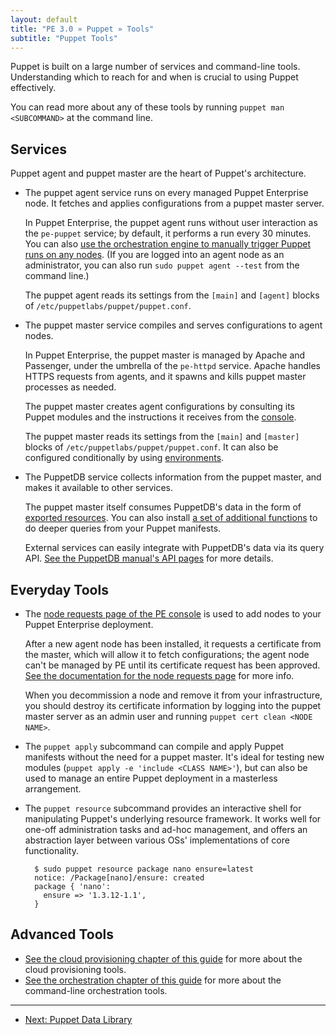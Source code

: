 ```yaml
---
layout: default
title: "PE 3.0 » Puppet » Tools"
subtitle: "Puppet Tools"
---
```


Puppet is built on a large number of services and command-line tools. Understanding which to reach for and when is crucial to using Puppet effectively.

You can read more about any of these tools by running `puppet man <SUBCOMMAND>` at the command line.

Services
-----

Puppet agent and puppet master are the heart of Puppet's architecture.

* The puppet agent service runs on every managed Puppet Enterprise node. It fetches and applies configurations from a puppet master server.

    In Puppet Enterprise, the puppet agent runs without user interaction as the `pe-puppet` service; by default, it performs a run every 30 minutes. You can also [use the orchestration engine to manually trigger Puppet runs on any nodes](./orchestration_puppet.html). (If you are logged into an agent node as an administrator, you can also run `sudo puppet agent --test` from the command line.)

    The puppet agent reads its settings from the `[main]` and `[agent]` blocks of `/etc/puppetlabs/puppet/puppet.conf`.
* The puppet master service compiles and serves configurations to agent nodes.

    In Puppet Enterprise, the puppet master is managed by Apache and Passenger, under the umbrella of the `pe-httpd` service. Apache handles HTTPS requests from agents, and it spawns and kills puppet master processes as needed.

    The puppet master creates agent configurations by consulting its Puppet modules and the instructions it receives from the [console](./console_accessing.html).

    The puppet master reads its settings from the `[main]` and `[master]` blocks of `/etc/puppetlabs/puppet/puppet.conf`. It can also be configured conditionally by using [environments](/guides/environment.html).
* The PuppetDB service collects information from the puppet master, and makes it available to other services.

    The puppet master itself consumes PuppetDB's data in the form of [exported resources][exported]. You can also install [a set of additional functions][query_functions] to do deeper queries from your Puppet manifests.

    External services can easily integrate with PuppetDB's data via its query API. [See the PuppetDB manual's API pages][puppetdb_api] for more details.

[query_functions]: https://forge.puppetlabs.com/dalen/puppetdbquery
[exported]: /puppet/3/reference/lang_exported.html
[puppetdb_api]: /puppetdb/1.3/api/index.html

Everyday Tools
-----

[cert_mgmt]: ./console_cert_mgmt.html
* The [node requests page of the PE console][cert_mgmt] is used to add nodes to your Puppet Enterprise deployment.

    After a new agent node has been installed, it requests a certificate from the master, which will allow it to fetch configurations; the agent node can't be managed by PE until its certificate request has been approved. [See the documentation for the node requests page][cert_mgmt] for more info.

    When you decommission a node and remove it from your infrastructure, you should destroy its certificate information by logging into the puppet master server as an admin user and running `puppet cert clean <NODE NAME>`.
* The `puppet apply` subcommand can compile and apply Puppet manifests without the need for a puppet master. It's ideal for testing new modules (`puppet apply -e 'include <CLASS NAME>'`), but can also be used to manage an entire Puppet deployment in a masterless arrangement.
* The `puppet resource` subcommand provides an interactive shell for manipulating Puppet's underlying resource framework. It works well for one-off administration tasks and ad-hoc management, and offers an abstraction layer between various OSs' implementations of core functionality.

        $ sudo puppet resource package nano ensure=latest
        notice: /Package[nano]/ensure: created
        package { 'nano':
          ensure => '1.3.12-1.1',
        }

Advanced Tools
-----

* [See the cloud provisioning chapter of this guide](./cloudprovisioner_overview.html) for more about the cloud provisioning tools.
* [See the orchestration chapter of this guide](./orchestration_overview.html) for more about the command-line orchestration tools.


* * *

- [Next: Puppet Data Library](./puppet_data_library.html)
